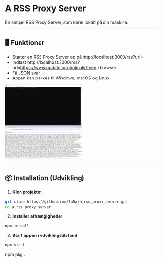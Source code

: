 # A RSS Proxy Server

En simpel RSS Proxy Server, som kører lokalt på din maskine.

---

## 🖥 Funktioner

- Starter en RSS Proxy Server op på http://localhost:3000/rss?url=
- Indtast http://localhost:3000/rss?url=https://www.updatebornholm.dk/feed i browser
- Få JSON svar
- Appen kan pakkes til Windows, macOS og Linux

<img src="docs/images/server.png" width="50%">
<img src="docs/images/browser.png" width="50%">

---

## 📦 Installation (Udvikling)

1. **Klon projektet**

```bash
git clone https://github.com/7u5a/a_rss_proxy_server.git
cd a_rss_proxy_server
```

2. **Installer afhængigheder**
```bash
npm install
```

3. **Start appen i udviklingstilstand**
```bash
npm start
```



npm pkg .
